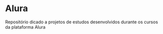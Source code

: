 # Alura
Repositório dicado a projetos de estudos desenvolvidos durante os cursos da plataforma Alura
